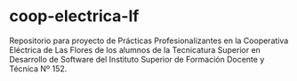 # coop-electrica-lf
Repositorio para proyecto de Prácticas Profesionalizantes en la Cooperativa Eléctrica de Las Flores de los alumnos de la Tecnicatura Superior en Desarrollo de Software del Instituto Superior de Formación Docente y Técnica Nº 152.
